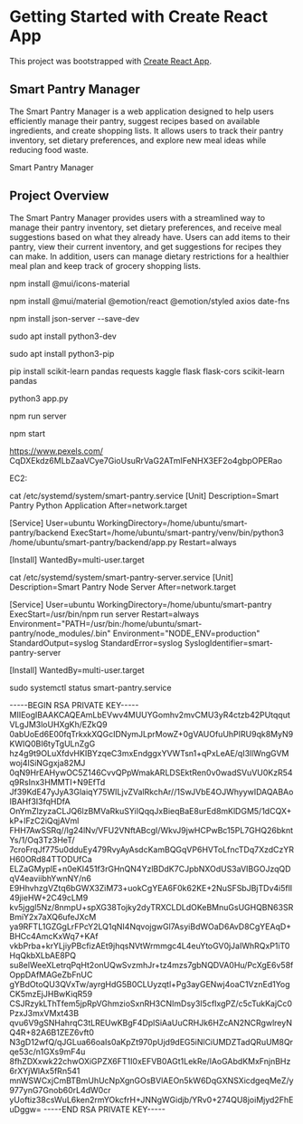 # Getting Started with Create React App

This project was bootstrapped with [Create React App](https://github.com/facebook/create-react-app).

## Smart Pantry Manager

The Smart Pantry Manager is a web application designed to help users efficiently manage their pantry, suggest recipes based on available ingredients, and create shopping lists. It allows users to track their pantry inventory, set dietary preferences, and explore new meal ideas while reducing food waste.

Smart Pantry Manager

## Project Overview

The Smart Pantry Manager provides users with a streamlined way to manage their pantry inventory, set dietary preferences, and receive meal suggestions based on what they already have. Users can add items to their pantry, view their current inventory, and get suggestions for recipes they can make. In addition, users can manage dietary restrictions for a healthier meal plan and keep track of grocery shopping lists.



npm install @mui/icons-material

npm install @mui/material @emotion/react @emotion/styled axios date-fns

npm install json-server --save-dev


sudo apt install python3-dev

sudo apt install python3-pip

pip install scikit-learn pandas requests kaggle flask  flask-cors scikit-learn pandas 

python3 app.py

npm run server

npm start

https://www.pexels.com/
CqDXEkdz6MLbZaaVCye7GioUsuRrVaG2ATmIFeNHX3EF2o4gbpOPERao


EC2:

cat /etc/systemd/system/smart-pantry.service
[Unit]
Description=Smart Pantry Python Application
After=network.target

[Service]
User=ubuntu
WorkingDirectory=/home/ubuntu/smart-pantry/backend
ExecStart=/home/ubuntu/smart-pantry/venv/bin/python3 /home/ubuntu/smart-pantry/backend/app.py
Restart=always

[Install]
WantedBy=multi-user.target



cat /etc/systemd/system/smart-pantry-server.service
[Unit]
Description=Smart Pantry Node Server
After=network.target

[Service]
User=ubuntu
WorkingDirectory=/home/ubuntu/smart-pantry
ExecStart=/usr/bin/npm run server
Restart=always
Environment="PATH=/usr/bin:/home/ubuntu/smart-pantry/node_modules/.bin"
Environment="NODE_ENV=production"
StandardOutput=syslog
StandardError=syslog
SyslogIdentifier=smart-pantry-server

[Install]
WantedBy=multi-user.target



sudo systemctl status smart-pantry.service



-----BEGIN RSA PRIVATE KEY-----
MIIEogIBAAKCAQEAmLbEVwv4MUUYGomhv2mvCMU3yR4ctzb42PUtqqutVLgJM3loUHXgKh/EZkQ9
0abUoEd6E00fqTrkxkXQGcIDNymJLprMowZ+0gVAUOfuUhPIRU9qk8MyN9KWIQ0BI6tyTgULnZgG
hz4g9t9OLuXfdvHKIBYzqeC3mxEndggxYVWTsn1+qPxLeAE/qI3llWngGVMwoj4lSiNGgxja82MJ
0qN9HrEAHywOC5Z146CvvQPpWmakARLDSEktRen0v0wadSVuVU0KzR54q9RsInx3HMMTI+N9EfTd
Jf39KdE47yJyA3GlaiqY75WILjvZValRkchAr//1SwJVbE4OJWhyywIDAQABAoIBAHf3I3fqHDfA
OnYmZlzyzaCLJQ6lzBMVaRkuSYiIQqqJxBieqBaE8urEd8mKlDGM5/1dCQX+kP+lFzC2iQqjAVml
FHH7AwSSRq//lg24lNv/VFU2VNftABcgI/WkvJ9jwHCPwBc15PL7GHQ26bkntYs/1/Oq3Tz3HeT/
7croFrqJf775u0dduEy479RvyAyAsdcKamBQGqVP6HVToLfncTDq7XzdCzYRH60ORd84TTODUfCa
ELZaGMyplE+n0eKI451f3rGHnQN4YzlBDdK7CJpbNXOdUS3aVIBGOJzqQDqV4eaviibhYwnNY/n6
E9HhvhzgVZtq6bGWX3ZiM73+uokCgYEA6F0k62KE+2NuSFSbJBjTDv4i5flI49jieHW+2C49cLM9
kv5jggl5Nz/8nmpU+spXG38Tojky2dyTRXCLDLdOKeBMnuGsUGHQBN63SRBmiY2x7aXQ6ufeJXcM
ya9RFTL1GZGgLrFPcY2LQ1qNI4NqvojgwGl7AsyiBdWOaD6AvD8CgYEAqD+BHCc4AmcKxWq7+KAf
vkbPrba+krYLjiyPBcfizAEt9jhqsNVtWrmmgc4L4euYtoGV0jJaIWhRQxP1iT0HqQkbXLbAE8PQ
su8elWeeXLetrqPqHt2onUQwSvzmhJr+tz4mzs7gbNQDVA0Hu/PcXgE6v58fOppDAfMAGeZbFnUC
gYBdOtoQU3QVxTw/ayrgHdG5B0CLUyzqtl+Pg3ayGENwj4oaC1VznEd1YogCK5mzEjJHBwKiqR59
CSJRzykLThTfem5jpRpVGhmzioSxnRH3CNImDsy3I5cfIxgPZ/c5cTukKajCc0PzxJ3mxVMxt43B
qvu6V9gSNHahrqC3tLREUwKBgF4DplSiAaUuCRHJk6HZcAN2NCRgwlreyNQ4R+82A6B1ZEZ6vft0
N3gD12wfQ/qJGLua66oaIs0aKpZt970pUjd9dEG5iNlCiUMDZTadQRuUM8Qrqe53c/n1GXs9mF4u
8fhZDXxwk22chwOXiGPZX6FT1I0xEFVB0AGt1LekRe/lAoGAbdKMxFnjnBHz6rXYjWlAx5fRn541
mnWSWCxjCmBTBmUhUcNpXgnGOsBVlAEOn5kW6DqGXNSXicdgeqMeZ/y977ynG7Gnob60rL4dW0cr
yUoftiz38csWuL6ken2rmYOkcfrH+JNNgWGidjb/YRv0+274QU8joiMjyd2FhEuDggw=
-----END RSA PRIVATE KEY-----